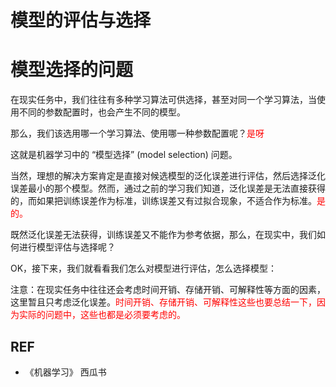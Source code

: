 

# 模型的评估与选择


# 模型选择的问题


在现实任务中，我们往往有多种学习算法可供选择，甚至对同一个学习算法，当使用不同的参数配置时，也会产生不同的模型。

那么，我们该选用哪一个学习算法、使用哪一种参数配置呢？<span style="color:red;">是呀</span>

这就是机器学习中的 “模型选择” (model selection) 问题。

当然，理想的解决方案肯定是直接对候选模型的泛化误差进行评估，然后选择泛化误差最小的那个模型。然而，通过之前的学习我们知道，泛化误差是无法直接获得的，而如果把训练误差作为标准，训练误差又有过拟合现象，不适合作为标准。<span style="color:red;">是的。</span>

既然泛化误差无法获得，训练误差又不能作为参考依据，那么，在现实中，我们如何进行模型评估与选择呢？

OK，接下来，我们就看看我们怎么对模型进行评估，怎么选择模型：

注意：在现实任务中往往还会考虑时间开销、存储开销、可解释性等方面的因素，这里暂且只考虑泛化误差。<span style="color:red;">时间开销、存储开销、可解释性这些也要总结一下，因为实际的问题中，这些也都是必须要考虑的。</span>


## REF

- 《机器学习》 西瓜书
